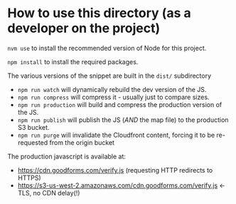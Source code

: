 # How to use this directory (as a developer on the project)

`nvm use` to install the recommended version of Node for this project.

`npm install` to install the required packages.

The various versions of the snippet are built in the `dist/` subdirectory

- `npm run watch` will dynamically rebuild the dev version of the JS.
- `npm run compress` will compress it - usually just to compare sizes.
- `npm run production` will build and compress the production version of the JS.
- `npm run publish` will publish the JS (*AND* the map file) to the production S3 bucket.
- `npm run purge` will invalidate the Cloudfront content, forcing it to be re-requested from the origin bucket

The production javascript is available at:

- https://cdn.goodforms.com/verify.js (requesting HTTP redirects to HTTPS)
- https://s3-us-west-2.amazonaws.com/cdn.goodforms.com/verify.js <- TLS, no CDN delay(!)
